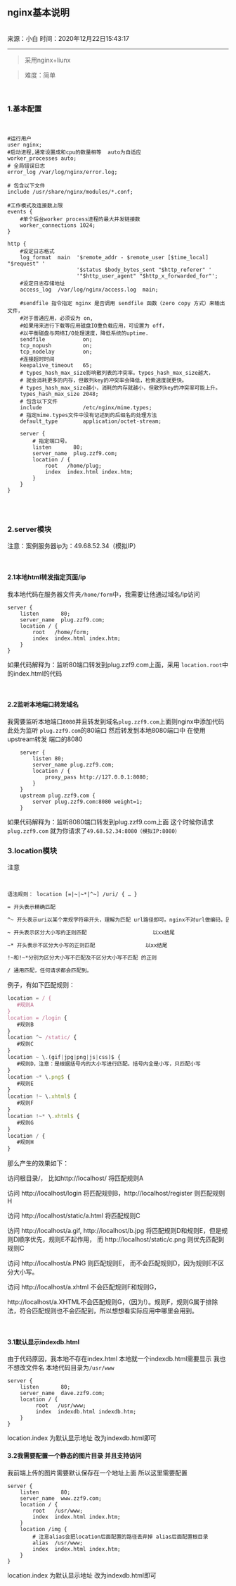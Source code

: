<!--
 * @Descripttion: 
 * @version: 
 * @Author: miss zhang
 * @Date: 2020-12-22 15:42:59
 * @LastEditors: zhang zi fang
 * @LastEditTime: 2020-12-24 17:42:17
-->
## nginx基本说明
</br>
来源：小白   时间：2020年12月22日15:43:17
</br>

---
> 采用nginx+liunx

> 难度：简单

</br>

### 1.基本配置

</br>

```nginx
#运行用户
user nginx;
#启动进程,通常设置成和cpu的数量相等  auto为自适应
worker_processes auto;
# 全局错误日志
error_log /var/log/nginx/error.log;

# 包含以下文件
include /usr/share/nginx/modules/*.conf;

#工作模式及连接数上限
events {
    #单个后台worker process进程的最大并发链接数
    worker_connections 1024;
}

http {
    #设定日志格式
    log_format  main  '$remote_addr - $remote_user [$time_local] "$request" '
                      '$status $body_bytes_sent "$http_referer" '
                      '"$http_user_agent" "$http_x_forwarded_for"';
    #设定日志存储地址   
    access_log  /var/log/nginx/access.log  main;

    #sendfile 指令指定 nginx 是否调用 sendfile 函数（zero copy 方式）来输出文件，
    #对于普通应用，必须设为 on,
    #如果用来进行下载等应用磁盘IO重负载应用，可设置为 off，
    #以平衡磁盘与网络I/O处理速度，降低系统的uptime.
    sendfile            on;
    tcp_nopush          on;
    tcp_nodelay         on;
    #连接超时时间
    keepalive_timeout   65;
    # types_hash_max_size影响散列表的冲突率。types_hash_max_size越大，
    # 就会消耗更多的内存，但散列key的冲突率会降低，检索速度就更快。
    # types_hash_max_size越小，消耗的内存就越小，但散列key的冲突率可能上升。
    types_hash_max_size 2048;
    # 包含以下文件
    include             /etc/nginx/mime.types;
    # 指定mime.types文件中没有记述到的后缀名的处理方法
    default_type        application/octet-stream;

    server {
        # 指定端口号。
        listen       80;
        server_name  plug.zzf9.com;
        location / {
            root   /home/plug;
            index  index.html index.htm;
        }
    }
}


```

</br>

### 2.server模块 

注意：案例服务器ip为：49.68.52.34（模拟IP）

</br>


####  2.1本地html转发指定页面/ip
我本地代码在服务器文件夹`/home/form`中，我需要让他通过域名/ip访问
```nginx
server {
    listen       80;
    server_name  plug.zzf9.com;
    location / {
        root   /home/form;
        index  index.html index.htm;
    }
}
```

如果代码解释为：监听80端口转发到plug.zzf9.com上面，采用 `location.root`中的index.html的代码

</br>

####  2.2监听本地端口转发域名
我需要监听本地端口`8080`并且转发到域名`plug.zzf9.com`上面则nginx中添加代码
此处为监听 `plug.zzf9.com`的80端口 然后转发到本地8080端口中  在使用upstream转发 端口的8080
```nginx
    server {
        listen 80;
        server_name plug.zzf9.com;
        location / {
            proxy_pass http://127.0.0.1:8080;
        }
    }
    upstream plug.zzf9.com {
        server plug.zzf9.com:8080 weight=1;
    }
```
如果代码解释为：监听8080端口转发到plug.zzf9.com上面  这个时候你请求 `plug.zzf9.com` 就为你请求了`49.68.52.34:8080（模拟IP:8080）`
</br>

### 3.location模块 

注意

</br>

```html
语法规则： location [=|~|~*|^~] /uri/ { … }

= 开头表示精确匹配

^~ 开头表示uri以某个常规字符串开头，理解为匹配 url路径即可。nginx不对url做编码，因此请求为/static/20%/aa，可以被规则^~ /static/ /aa匹配到（注意是空格）。以xx开头

~ 开头表示区分大小写的正则匹配                     以xx结尾

~* 开头表示不区分大小写的正则匹配                以xx结尾

!~和!~*分别为区分大小写不匹配及不区分大小写不匹配 的正则

/ 通用匹配，任何请求都会匹配到。

```

例子，有如下匹配规则：

```javascript
location = / {
   #规则A
}
location = /login {
   #规则B
}
location ^~ /static/ {
   #规则C
}
location ~ \.(gif|jpg|png|js|css)$ {
   #规则D，注意：是根据括号内的大小写进行匹配。括号内全是小写，只匹配小写
}
location ~* \.png$ {
   #规则E
}
location !~ \.xhtml$ {
   #规则F
}
location !~* \.xhtml$ {
   #规则G
}
location / {
   #规则H
}
```

那么产生的效果如下：

访问根目录/， 比如http://localhost/ 将匹配规则A

访问 http://localhost/login 将匹配规则B，http://localhost/register 则匹配规则H

访问 http://localhost/static/a.html 将匹配规则C

访问 http://localhost/a.gif, http://localhost/b.jpg 将匹配规则D和规则E，但是规则D顺序优先，规则E不起作用， 而 http://localhost/static/c.png 则优先匹配到 规则C

访问 http://localhost/a.PNG 则匹配规则E， 而不会匹配规则D，因为规则E不区分大小写。

访问 http://localhost/a.xhtml 不会匹配规则F和规则G，

http://localhost/a.XHTML不会匹配规则G，（因为!）。规则F，规则G属于排除法，符合匹配规则也不会匹配到，所以想想看实际应用中哪里会用到。

</br>

####  3.1默认显示indexdb.html

由于代码原因，我本地不存在index.html 本地就一个indexdb.html需要显示 我也不想改文件名 本地代码目录为`/usr/www`

```nginx
server {
    listen       80;
    server_name  dave.zzf9.com;
    location / {
         root   /usr/www;
         index  indexdb.html indexdb.htm;
    }
}
```
location.index 为默认显示地址 改为indexdb.html即可
</br>

####  3.2我需要配置一个静态的图片目录 并且支持访问

我前端上传的图片需要默认保存在一个地址上面 所以这里需要配置

```nginx
server {
    listen       80;
    server_name  www.zzf9.com;
    location / {
        root   /usr/www;
        index  index.html index.htm;
    }
    location /img {
        # 注意alias会把location后面配置的路径丢弃掉 alias后面配置根目录
        alias  /usr/www;
        index  index.html index.htm;
    }
}
```
location.index 为默认显示地址 改为indexdb.html即可
</br>